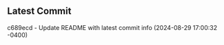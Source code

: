 
## Latest Commit
c689ecd - Update README with latest commit info (2024-08-29 17:00:32 -0400) <Yunxi-Zhou>
